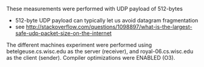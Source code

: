 These measurements were performed with UDP payload of 512-bytes
- 512-byte UDP payload can typically let us avoid datagram fragmentation
- see http://stackoverflow.com/questions/1098897/what-is-the-largest-safe-udp-packet-size-on-the-internet

The different machines experiment were performed using betelgeuse.cs.wisc.edu as the server (receiver), and royal-06.cs.wisc.edu as the client (sender).
Compiler optimizations were ENABLED (O3).

